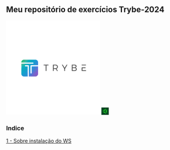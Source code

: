  ## Meu repositório de exercícios Trybe-2024 ##
 <img src="Importante/img/lg.webp" alt="logo">

<img src="Importante/img/ty.png" width=20 height=20> 
 
### Indice ###  

[1 - Sobre instalação do WS](https://github.com/Fas-DevNaWeb/Trybe-exercicios/blob/main/Importante/configuracao-WSL.js "1 - Sobre instalação do WSL")


 
